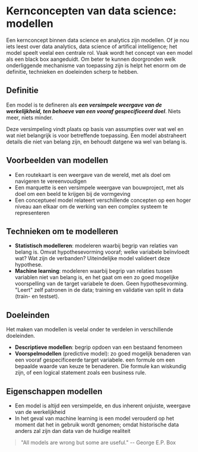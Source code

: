# Kernconcepten van data science: modellen

Een kernconcept binnen data science en analytics zijn modellen. Of je nou iets leest over data analytics, data science of artifical intelligence; het model speelt veelal een centrale rol. Vaak wordt het concept van een model als een black box aangeduidt. Om beter te kunnen doorgronden welk onderliggende mechanisme van toepassing zijn is helpt het enorm om de definitie, technieken en doeleinden scherp te hebben.

## Definitie

Een model is te defineren als ***een versimpele weergave van de werkelijkheid, ten behoeve van een vooraf gespecificeerd doel***. Niets meer, niets minder.

Deze versimpeling vindt plaats op basis van assumpties over wat wel en wat niet belangrijk is voor betreffende toepassing. Een model abstraheert details die niet van belang zijn, en behoudt datgene wa wel van belang is.

## Voorbeelden van modellen

* Een routekaart is een weergave van de wereld,  met als doel om navigeren te vereenvoudigen
* Een marquette is een versimpele weergave van bouwproject, met als doel om een beeld te krijgen bij de vormgeving
* Een conceptueel model relateert verschillende concepten op een hoger niveau aan elkaar om de werking van een complex systeem te representeren

## Technieken om te modelleren

* **Statistisch modelleren**: modeleren waarbij begrip van relaties van belang is. Omvat hypothesevorming vooraf; welke variabele beïnvloedt wat? Wat zijn de verbanden? Uiteindelijke model valideert deze hypothese.
* **Machine learning**: modeleren waarbij begrip van relaties tussen variablen niet van belang is, en het gaat om een zo goed mogelijke voorspelling van de target variabele te doen. Geen hypothesevorming. "Leert" zelf patronen in de data; training en validatie van split in data (train- en testset).

## Doeleinden

Het maken van modellen is veelal onder te verdelen in verschillende doeleinden.

* **Descriptieve modellen**: begrip opdoen van een bestaand fenomeen
* **Voorspelmodellen** (predictive model): zo goed mogelijk benaderen van een vooraf gespecificeerde target variabele. een formule om een bepaalde waarde van keuze te benaderen. Die formule kan wiskundig zijn, of een logical statement zoals een business rule.

## Eigenschappen modellen

* Een model is altijd een versimpelde, en dus inherent onjuiste, weergave van de werkelijkheid
* In het geval van machine learning is een model verouderd op het moment dat het in gebruik wordt genomen; omdat historische data anders zal zijn dan data van de huidige realiteit

> "All models are wrong but some are useful."
> -- George E.P. Box
